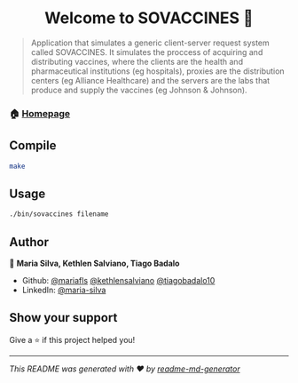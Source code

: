 <h1 align="center">Welcome to SOVACCINES 👋</h1>
<p>
</p>

> Application that simulates a generic client-server request system called SOVACCINES. It simulates the proccess of acquiring and distributing vaccines, where the clients are the health and pharmaceutical institutions (eg hospitals), proxies are the distribution centers (eg Alliance Healthcare) and the servers are the labs that produce and supply the vaccines (eg Johnson & Johnson).

### 🏠 [Homepage](https://github.com/mariafls/SOVACCINES)

## Compile

```sh
make
```

## Usage

```sh
./bin/sovaccines filename
```

## Author

👤 **Maria Silva, Kethlen Salviano, Tiago Badalo**

* Github: [@mariafls](https://github.com/mariafls) [@kethlensalviano](https://github.com/kethlensalviano) [@tiagobadalo10](https://github.com/tiagobadalo10)
* LinkedIn: [@maria-silva](https://www.linkedin.com/in/maria-silva-b8411156/)

## Show your support

Give a ⭐️ if this project helped you!

***
_This README was generated with ❤️ by [readme-md-generator](https://github.com/kefranabg/readme-md-generator)_
